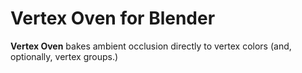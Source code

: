 
# Vertex Oven for Blender

**Vertex Oven** bakes ambient occlusion directly to vertex colors (and, optionally, vertex groups.)
